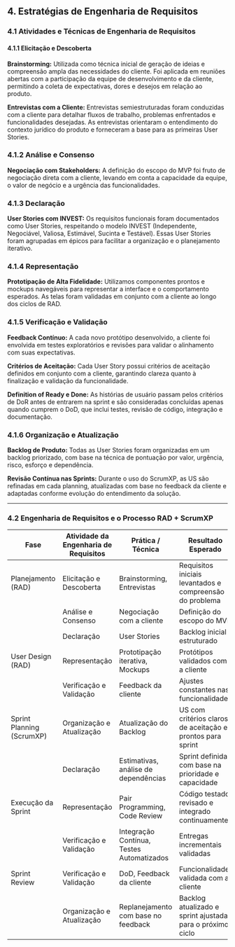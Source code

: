 ## 4. Estratégias de Engenharia de Requisitos

### 4.1 Atividades e Técnicas de Engenharia de Requisitos

#### 4.1.1 Elicitação e Descoberta

**Brainstorming:** Utilizada como técnica inicial de geração de ideias e compreensão ampla das necessidades do cliente. Foi aplicada em reuniões abertas com a participação da equipe de desenvolvimento e da cliente, permitindo a coleta de expectativas, dores e desejos em relação ao produto.

**Entrevistas com a Cliente:** Entrevistas semiestruturadas foram conduzidas com a cliente para detalhar fluxos de trabalho, problemas enfrentados e funcionalidades desejadas. As entrevistas orientaram o entendimento do contexto jurídico do produto e forneceram a base para as primeiras User Stories.

### 4.1.2 Análise e Consenso

**Negociação com Stakeholders:** A definição do escopo do MVP foi fruto de negociação direta com a cliente, levando em conta a capacidade da equipe, o valor de negócio e a urgência das funcionalidades.

### 4.1.3 Declaração

**User Stories com INVEST:** Os requisitos funcionais foram documentados como User Stories, respeitando o modelo INVEST (Independente, Negociável, Valiosa, Estimável, Sucinta e Testável). Essas User Stories foram agrupadas em épicos para facilitar a organização e o planejamento iterativo.

### 4.1.4 Representação

**Prototipação de Alta Fidelidade:** Utilizamos componentes prontos e mockups navegáveis para representar a interface e o comportamento esperados. As telas foram validadas em conjunto com a cliente ao longo dos ciclos de RAD.

### 4.1.5 Verificação e Validação

**Feedback Contínuo:** A cada novo protótipo desenvolvido, a cliente foi envolvida em testes exploratórios e revisões para validar o alinhamento com suas expectativas.

**Critérios de Aceitação:** Cada User Story possui critérios de aceitação definidos em conjunto com a cliente, garantindo clareza quanto à finalização e validação da funcionalidade.

**Definition of Ready e Done:** As histórias de usuário passam pelos critérios de DoR antes de entrarem na sprint e são consideradas concluídas apenas quando cumprem o DoD, que inclui testes, revisão de código, integração e documentação.

### 4.1.6 Organização e Atualização

**Backlog de Produto:** Todas as User Stories foram organizadas em um backlog priorizado, com base na técnica de pontuação por valor, urgência, risco, esforço e dependência.

**Revisão Contínua nas Sprints:** Durante o uso do ScrumXP, as US são refinadas em cada planning, atualizadas com base no feedback da cliente e adaptadas conforme evolução do entendimento da solução.

---

### 4.2 Engenharia de Requisitos e o Processo RAD + ScrumXP

| Fase                      | Atividade da Engenharia de Requisitos | Prática / Técnica                         | Resultado Esperado                                         |
| ------------------------- | ------------------------------------- | ----------------------------------------- | ---------------------------------------------------------- |
| Planejamento (RAD)        | Elicitação e Descoberta               | Brainstorming, Entrevistas                | Requisitos iniciais levantados e compreensão do problema   |
|                           | Análise e Consenso                    | Negociação com a cliente                  | Definição do escopo do MVP                                 |
|                           | Declaração                            | User Stories                              | Backlog inicial estruturado                                |
| User Design (RAD)         | Representação                         | Prototipação iterativa, Mockups           | Protótipos validados com a cliente                         |
|                           | Verificação e Validação               | Feedback da cliente                       | Ajustes constantes nas funcionalidades                     |
| Sprint Planning (ScrumXP) | Organização e Atualização             | Atualização do Backlog                    | US com critérios claros de aceitação e prontos para sprint |
|                           | Declaração                            | Estimativas, análise de dependências      | Sprint definida com base na prioridade e capacidade        |
| Execução da Sprint        | Representação                         | Pair Programming, Code Review             | Código testado, revisado e integrado continuamente         |
|                           | Verificação e Validação               | Integração Contínua, Testes Automatizados | Entregas incrementais validadas                            |
| Sprint Review             | Verificação e Validação               | DoD, Feedback da cliente                  | Funcionalidade validada com a cliente                      |
|                           | Organização e Atualização             | Replanejamento com base no feedback       | Backlog atualizado e sprint ajustada para o próximo ciclo  |
